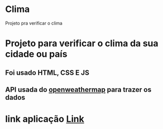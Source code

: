 # Clima
Projeto pra verificar o clima

<h1> Projeto para verificar o clima da sua cidade ou país </h1>
<h2> Foi usado HTML, CSS E JS  </h2>
<h2> API usada do <a href="https://openweathermap.org/api">openweathermap</a> para trazer os dados  </h2>

<h1> link aplicação <a href="https://hobyn.github.io/Clima/">Link </a></h1>
